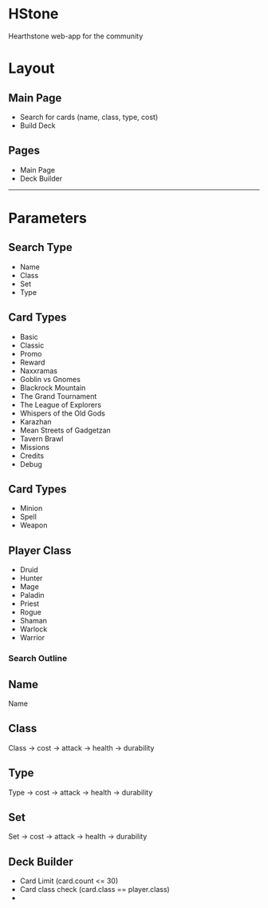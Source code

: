 # HStone

Hearthstone web-app for the community

# Layout

## Main Page
* Search for cards (name, class, type, cost)
* Build Deck

## Pages
* Main Page
* Deck Builder

---

# Parameters

## Search Type
* Name
* Class
* Set
* Type

## Card Types
* Basic
* Classic
* Promo
* Reward
* Naxxramas
* Goblin vs Gnomes
* Blackrock Mountain
* The Grand Tournament
* The League of Explorers
* Whispers of the Old Gods
* Karazhan
* Mean Streets of Gadgetzan
* Tavern Brawl
* Missions
* Credits
* Debug

## Card Types
* Minion
* Spell
* Weapon

## Player Class
* Druid
* Hunter
* Mage
* Paladin
* Priest
* Rogue
* Shaman
* Warlock
* Warrior

### Search Outline

## Name
Name

## Class
Class -> cost -> attack -> health -> durability

## Type
Type -> cost -> attack -> health -> durability

## Set
Set -> cost -> attack -> health -> durability

## Deck Builder
* Card Limit (card.count <= 30)
* Card class check (card.class == player.class)
*

